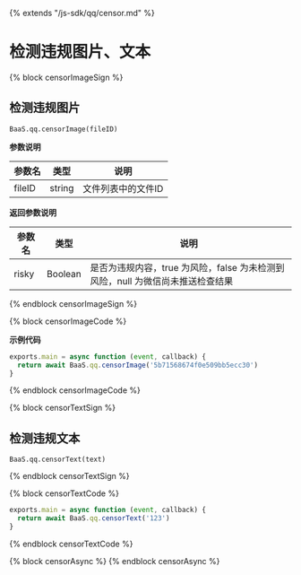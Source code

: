 {% extends "/js-sdk/qq/censor.md" %}

# 检测违规图片、文本


{% block censorImageSign %}

## 检测违规图片

`BaaS.qq.censorImage(fileID)`

**参数说明**

| 参数名   | 类型   | 说明     |
|----------|--------|----------|
| fileID | string | 文件列表中的文件ID |

**返回参数说明**

| 参数名   | 类型   | 说明     |
|----------|--------|----------|
| risky         | Boolean | 是否为违规内容，true 为风险，false 为未检测到风险，null 为微信尚未推送检查结果  |

{% endblock censorImageSign %}

{% block censorImageCode %}

**示例代码**
```javascript
exports.main = async function (event, callback) {
  return await BaaS.qq.censorImage('5b71568674f0e509bb5ecc30')
}
```
{% endblock censorImageCode %}


{% block censorTextSign %}

## 检测违规文本

`BaaS.qq.censorText(text)`

{% endblock censorTextSign %}

{% block censorTextCode %}

```javascript
exports.main = async function (event, callback) {
  return await BaaS.qq.censorText('123')
}
```

{% endblock censorTextCode %}

{% block censorAsync %}
{% endblock censorAsync %}
